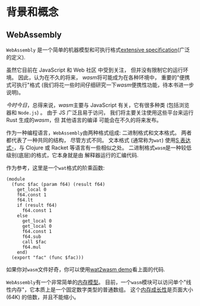 # 背景和概念

## WebAssembly

`WebAssembly` 是一个简单的机器模型和可执行格式[extensive
specification]\(广泛的定义).

虽然它目前在 JavaScript 和 Web 社区 中受到关注， 但并没有限制它的运行环境。 因此，认为在不久的将来， *wasm*将可能成为在各种环境中， 重要的"便携式可执行"格式 (我们将花一些时间仔细研究一下*wasm*便携性功能，待本书进一步说明)。

_今时今日_，总得来说，*wasm*主要与 JavaScript 有关，它有很多种类 (包括浏览器和 `Node.js`) 。 由于 JS 广泛且易于访问， 我们将主要关注使用这些平台来运行 Rust 生成的*wasm*，但 其他语言的编译 可能会在不久的将来发布。

作为一种编程语言，`WebAssembly`由两种格式组成: 二进制格式和文本格式。 两者都代表了一种共同的结构， 尽管方式不同。 文本格式 (通常称为`wat`) 使用[S 表达式-](https://en.wikipedia.org/wiki/S-expression)，与 Clojure 或 Racket 等语言有一些相似之处。 二进制格式`wasm`是一种较低级别(底层)的格式，它本身就是由 解释器运行的汇编代码.

作为参考，这里是一个`wat`格式的阶乘函数:

    (module
      (func $fac (param f64) (result f64)
        get_local 0
        f64.const 1
        f64.lt
        if (result f64)
          f64.const 1
        else
          get_local 0
          get_local 0
          f64.const 1
          f64.sub
          call $fac
          f64.mul
        end)
      (export "fac" (func $fac)))

如果你对`wasm`文件好奇，你可以使用[wat2wasm demo]看上面的代码.

`WebAssembly`有一个非常简单的[内存模型](https://`WebAssembly`.github.io/spec/core/syntax/modules.html#syntax-mem)。 目前，一个`wasm`模块可以访问单个"线性内存"，它本质上是一个固定数字类型的普通数组。 这个[内存成长性](https://`WebAssembly`.github.io/spec/core/syntax/instructions.html#syntax-instr-memory)是页面大小 (64K) 的倍数，并且不能缩小。

[extensive specification]: https://`WebAssembly`.github.io/spec/
[wat2wasm demo]: https://cdn.rawgit.com/`WebAssembly`/wabt/aae5a4b7/demo/wat2wasm/

